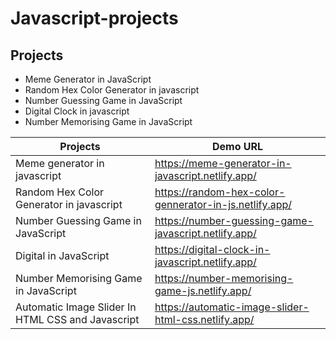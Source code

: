 # Javascript-projects


## Projects

- Meme Generator in JavaScript
- Random Hex Color Generator in javascript
- Number Guessing Game in JavaScript
- Digital Clock in javascript
- Number Memorising Game in JavaScript




| Projects | Demo URL |
| ------ | ------ |
| Meme generator in javascript | https://meme-generator-in-javascript.netlify.app/ | 
| Random Hex Color Generator in javascript | https://random-hex-color-gennerator-in-js.netlify.app/ |
| Number Guessing Game in JavaScript | https://number-guessing-game-javascript.netlify.app/ |
| Digital in JavaScript | https://digital-clock-in-javascript.netlify.app/ |
| Number Memorising Game in JavaScript | https://number-memorising-game-js.netlify.app/ |
| Automatic Image Slider In HTML CSS and Javascript | https://automatic-image-slider-html-css.netlify.app/ |


